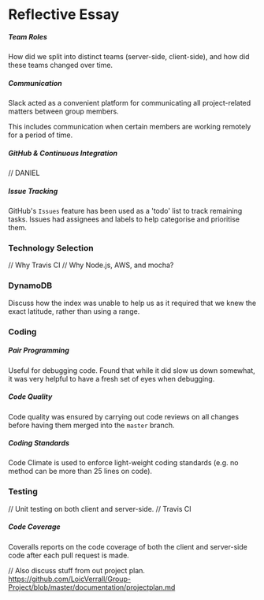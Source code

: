 # Reflective Essay

##### Team Roles
How did we split into distinct teams (server-side, client-side), and how did these teams changed over time.

##### Communication
Slack acted as a convenient platform for communicating all project-related matters between group members.

This includes communication when certain members are working remotely for a period of time.

##### GitHub & Continuous Integration
// DANIEL

##### Issue Tracking
GitHub's `Issues` feature has been used as a 'todo' list to track remaining tasks. Issues had assignees and labels to help categorise and prioritise them.

### Technology Selection
// Why Travis CI
// Why Node.js, AWS, and mocha?

### DynamoDB
Discuss how the index was unable to help us as it required that we knew the exact latitude, rather than using a range.

### Coding

##### Pair Programming
Useful for debugging code. Found that while it did slow us down somewhat, it was very helpful to have a fresh set of eyes when debugging.

##### Code Quality
Code quality was ensured by carrying out code reviews on all changes before having them merged into the `master` branch.

##### Coding Standards
Code Climate is used to enforce light-weight coding standards (e.g. no method can be more than 25 lines on code).

### Testing

// Unit testing on both client and server-side.
// Travis CI

##### Code Coverage
Coveralls reports on the code coverage of both the client and server-side code after each pull request is made.




// Also discuss stuff from out project plan. https://github.com/LoicVerrall/Group-Project/blob/master/documentation/projectplan.md
